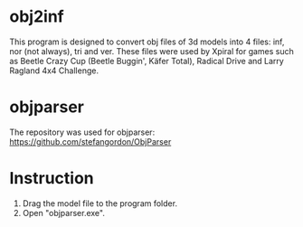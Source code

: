 # obj2inf
This program is designed to convert obj files of 3d models into 4 files: inf, nor (not always), tri and ver. These files were used by Xpiral for games such as Beetle Crazy Cup (Beetle Buggin', Käfer Total), Radiсal Drive and Larry Ragland 4x4 Challenge.

# objparser
The repository was used for objparser: https://github.com/stefangordon/ObjParser

# Instruction
1. Drag the model file to the program folder.
2. Open "objparser.exe".
